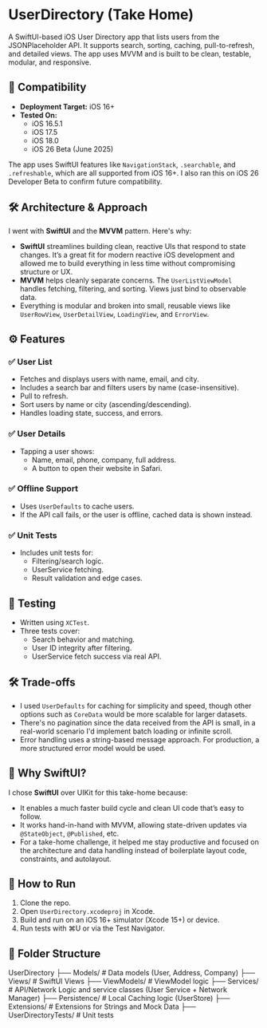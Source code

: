 # UserDirectory (Take Home)

A SwiftUI-based iOS User Directory app that lists users from the JSONPlaceholder API. It supports search, sorting, caching, pull-to-refresh, and detailed views. The app uses MVVM and is built to be clean, testable, modular, and responsive.

## 📱 Compatibility

- **Deployment Target:** iOS 16+
- **Tested On:**
  - iOS 16.5.1
  - iOS 17.5
  - iOS 18.0
  - iOS 26 Beta (June 2025)

The app uses SwiftUI features like `NavigationStack`, `.searchable`, and `.refreshable`, which are all supported from iOS 16+. I also ran this on iOS 26 Developer Beta to confirm future compatibility.

## 🛠️ Architecture & Approach

I went with **SwiftUI** and the **MVVM** pattern. Here's why:

- **SwiftUI** streamlines building clean, reactive UIs that respond to state changes. It’s a great fit for modern reactive iOS development and allowed me to build everything in less time without compromising structure or UX.
- **MVVM** helps cleanly separate concerns. The `UserListViewModel` handles fetching, filtering, and sorting. Views just bind to observable data.
- Everything is modular and broken into small, reusable views like `UserRowView`, `UserDetailView`, `LoadingView`, and `ErrorView`.

## ⚙️ Features

### ✅ User List
- Fetches and displays users with name, email, and city.
- Includes a search bar and filters users by name (case-insensitive).
- Pull to refresh.
- Sort users by name or city (ascending/descending).
- Handles loading state, success, and errors.

### ✅ User Details
- Tapping a user shows:
  - Name, email, phone, company, full address.
  - A button to open their website in Safari.

### ✅ Offline Support
- Uses `UserDefaults` to cache users.
- If the API call fails, or the user is offline, cached data is shown instead.

### ✅ Unit Tests
- Includes unit tests for:
  - Filtering/search logic.
  - UserService fetching.
  - Result validation and edge cases.

## 🧪 Testing

- Written using `XCTest`.
- Three tests cover:
  - Search behavior and matching.
  - User ID integrity after filtering.
  - UserService fetch success via real API.

## 🛠️ Trade-offs

- I used `UserDefaults` for caching for simplicity and speed, though other options such as `CoreData` would be more scalable for larger datasets.
- There's no pagination since the data received from the API is small, in a real-world scenario I'd implement batch loading or infinite scroll.
- Error handling uses a string-based message approach. For production, a more structured error model would be used.

## 📱 Why SwiftUI?

I chose **SwiftUI** over UIKit for this take-home because:

- It enables a much faster build cycle and clean UI code that’s easy to follow.
- It works hand-in-hand with MVVM, allowing state-driven updates via `@StateObject`, `@Published`, etc.
- For a take-home challenge, it helped me stay productive and focused on the architecture and data handling instead of boilerplate layout code, constraints, and autolayout.

## 🚀 How to Run

1. Clone the repo.
2. Open `UserDirectory.xcodeproj` in Xcode.
3. Build and run on an iOS 16+ simulator (Xcode 15+) or device.
4. Run tests with ⌘U or via the Test Navigator.

## 📂 Folder Structure
UserDirectory
├── Models/ # Data models (User, Address, Company)
├── Views/ # SwiftUI Views
├── ViewModels/ # ViewModel logic
├── Services/ # API/Network Logic and service classes (User Service + Network Manager)
├── Persistence/ # Local Caching logic (UserStore)
├── Extensions/ # Extensions for Strings and Mock Data
├── UserDirectoryTests/ # Unit tests

